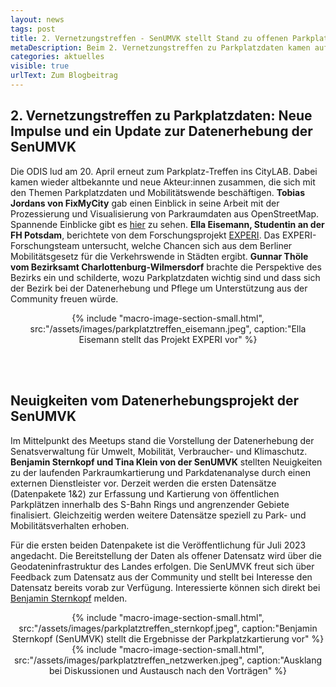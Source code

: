 ```yaml
---
layout: news
tags: post
title: 2. Vernetzungstreffen - SenUMVK stellt Stand zu offenen Parkplatzdaten vor
metaDescription: Beim 2. Vernetzungstreffen zu Parkplatzdaten kamen auf Einladung der ODIS wieder bekannte und neue interessierte Vetreter:innen aus Verwaltung, Community und Wissenschaft im CityLAB Berlin zusammen. Neben spannenden Impulsvorträgen stand die Vorstellung der Datenerhebung zu Parkplatzdaten und Mobilitätsverhalten der SenUMVK im Fokus des Meetups. 
categories: aktuelles
visible: true
urlText: Zum Blogbeitrag
---
```

## 2. Vernetzungstreffen zu Parkplatzdaten: Neue Impulse und ein Update zur Datenerhebung der SenUMVK

Die ODIS lud am 20. April erneut zum Parkplatz-Treffen ins CityLAB. Dabei kamen wieder altbekannte und neue Akteur:innen zusammen, die sich mit den Themen Parkplatzdaten und Mobilitätswende beschäftigen.
**Tobias Jordans von FixMyCity** gab einen Einblick in seine Arbeit mit der Prozessierung und Visualisierung von Parkraumdaten aus OpenStreetMap. Spannende Einblicke gibt es [hier](https://radverkehrsatlas.de/regionen/parkraum) zu sehen. **Ella Eisemann, Studentin an der FH Potsdam**, berichtete von dem Forschungsprojekt [EXPERI](https://www.experi-forschung.de/). Das EXPERI-Forschungsteam untersucht, welche Chancen sich aus dem Berliner Mobilitätsgesetz für die Verkehrswende in Städten ergibt. **Gunnar Thöle vom Bezirksamt Charlottenburg-Wilmersdorf** brachte die Perspektive des Bezirks ein und schilderte, wozu Parkplatzdaten wichtig sind und dass sich der Bezirk bei der Datenerhebung und Pflege um Unterstützung aus der Community freuen würde.

<center>
{% include "macro-image-section-small.html", src:"/assets/images/parkplatztreffen_eisemann.jpeg", caption:"Ella Eisemann stellt das Projekt EXPERI vor" %}
</center>

<br><br>


## Neuigkeiten vom Datenerhebungsprojekt der SenUMVK

Im Mittelpunkt des Meetups stand die Vorstellung der Datenerhebung der Senatsverwaltung für Umwelt, Mobilität, Verbraucher- und Klimaschutz. **Benjamin Sternkopf und Tina Klein von der SenUMVK** stellten Neuigkeiten zu der laufenden Parkraumkartierung und Parkdatenanalyse durch einen externen Dienstleister vor. Derzeit werden die ersten Datensätze (Datenpakete 1&2) zur Erfassung und Kartierung von öffentlichen Parkplätzen innerhalb des S-Bahn Rings und angrenzender Gebiete finalisiert. Gleichzeitig werden weitere Datensätze speziell zu Park- und Mobilitätsverhalten erhoben.

Für die ersten beiden Datenpakete ist die Veröffentlichung für Juli 2023 angedacht. Die Bereitstellung der Daten als offener Datensatz wird über die Geodateninfrastruktur des Landes erfolgen. Die SenUMVK freut sich über Feedback zum Datensatz aus der Community und stellt bei Interesse den Datensatz bereits vorab zur Verfügung. Interessierte können sich direkt bei [Benjamin Sternkopf](mailto:benjamin.sternkopf@senumvk.berlin.de) melden. 


<center>
{% include "macro-image-section-small.html", src:"/assets/images/parkplatztreffen_sternkopf.jpeg", caption:"Benjamin Sternkopf (SenUMVK) stellt die Ergebnisse der Parkplatzkartierung vor" %}
</center>
<center>
{% include "macro-image-section-small.html", src:"/assets/images/parkplatztreffen_netzwerken.jpeg", caption:"Ausklang bei Diskussionen und Austausch nach den Vorträgen" %}
</center>

<br><br>

